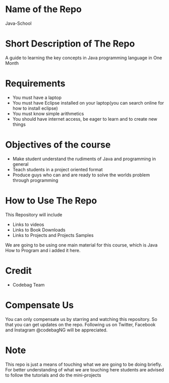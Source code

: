 # Name of the Repo
Java-School
# Short Description of The Repo
A guide to learning the key concepts in Java programming language in One Month
# Requirements
 - You must have a laptop
 - You must have Eclipse installed on your laptop(you can search online for how to install eclipse) 
 - You must know simple arithmetics
 - You should have internet access, be eager to learn and to create new things
# Objectives of the course
 - Make student understand the rudiments of Java and programming in general
 - Teach students in a project oriented format
 - Produce guys who can and are ready to solve the worlds problem through programming
# How to Use The Repo
This Repository will include 
- Links to videos
- Links to Book Downloads
- Links to Projects and Projects Samples

 We are going to be using one main material for this course, which is Java How to Program and i added it here.
# Credit
 - Codebag Team
# Compensate Us
 You can only compensate us by starring and watching this repository. So that you can get updates on the repo. Following us on Twitter, Facebook and Instagram @codebagNG will be appreciated.
# Note 
  This repo is just a means of touching what we are going to be doing briefly. For better understanding of what we are touching here students are advised to follow the tutorials and do the mini-projects
